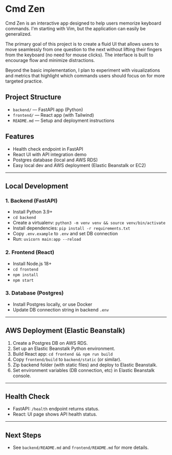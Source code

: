 # Cmd Zen
Cmd Zen is an interactive app designed to help users memorize keyboard commands. I'm starting with Vim, but the application can easily be generalized. 

The primary goal of this project is to create a fluid UI that allows users to move seamlessly from one question to the next without lifting their fingers from the keyboard (no need for mouse clicks). The interface is built to encourage flow and minimize distractions.

Beyond the basic implementation, I plan to experiment with visualizations and metrics that highlight which commands users should focus on for more targeted practice. 

## Project Structure

- `backend/` — FastAPI app (Python)
- `frontend/` — React app (with Tailwind)
- `README.md` — Setup and deployment instructions

## Features
- Health check endpoint in FastAPI
- React UI with API integration demo
- Postgres database (local and AWS RDS)
- Easy local dev and AWS deployment (Elastic Beanstalk or EC2)

---

## Local Development

### 1. Backend (FastAPI)
- Install Python 3.9+
- `cd backend`
- Create a virtualenv: `python3 -m venv venv && source venv/bin/activate`
- Install dependencies: `pip install -r requirements.txt`
- Copy `.env.example` to `.env` and set DB connection
- Run: `uvicorn main:app --reload`

### 2. Frontend (React)
- Install Node.js 18+
- `cd frontend`
- `npm install`
- `npm start`

### 3. Database (Postgres)
- Install Postgres locally, or use Docker
- Update DB connection string in backend `.env`

---

## AWS Deployment (Elastic Beanstalk)

1. Create a Postgres DB on AWS RDS.
2. Set up an Elastic Beanstalk Python environment.
3. Build React app: `cd frontend && npm run build`
4. Copy `frontend/build` to `backend/static` (or similar).
5. Zip backend folder (with static files) and deploy to Elastic Beanstalk.
6. Set environment variables (DB connection, etc) in Elastic Beanstalk console.

---

## Health Check
- FastAPI: `/health` endpoint returns status.
- React: UI page shows API health status.

---

## Next Steps
- See `backend/README.md` and `frontend/README.md` for more details.
